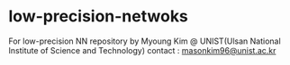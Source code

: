 # low-precision-netwoks
For low-precision NN
repository by Myoung Kim @ UNIST(Ulsan National Institute of Science and Technology)
contact : masonkim96@unist.ac.kr
